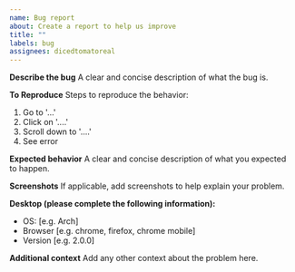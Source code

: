 ```yaml
---
name: Bug report
about: Create a report to help us improve
title: ""
labels: bug
assignees: dicedtomatoreal
---
```


**Describe the bug**
A clear and concise description of what the bug is.

**To Reproduce**
Steps to reproduce the behavior:

1. Go to '...'
2. Click on '....'
3. Scroll down to '....'
4. See error

**Expected behavior**
A clear and concise description of what you expected to happen.

**Screenshots**
If applicable, add screenshots to help explain your problem.

**Desktop (please complete the following information):**

- OS: [e.g. Arch]
- Browser [e.g. chrome, firefox, chrome mobile]
- Version [e.g. 2.0.0]

**Additional context**
Add any other context about the problem here.
